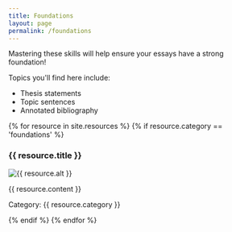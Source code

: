 ```yaml
---
title: Foundations
layout: page
permalink: /foundations
--- 
```


Mastering these skills will help ensure your essays have a strong foundation! 

Topics you'll find here include: 

- Thesis statements
- Topic sentences
- Annotated bibliography

{% for resource in site.resources %}
{% if resource.category == 'foundations' %}
<h3>{{ resource.title }}</h3>
<p><img src="{{ resource.image }}" alt="{{ resource.alt }}"/></p>
<p>{{ resource.content }}</p>
<p>Category: {{ resource.category }}</p>
{% endif %}
{% endfor %}
